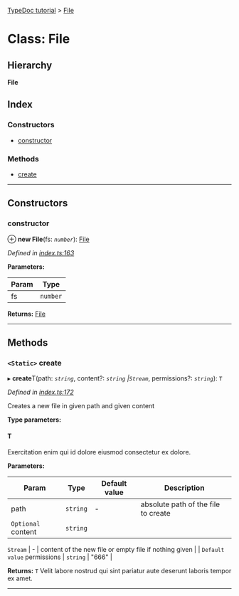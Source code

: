 [TypeDoc tutorial](../README.md) > [File](../classes/file.md)

# Class: File

## Hierarchy

**File**

## Index

### Constructors

* [constructor](file.md#constructor)

### Methods

* [create](file.md#create)

---

## Constructors

<a id="constructor"></a>

###  constructor

⊕ **new File**(fs: *`number`*): [File](file.md)

*Defined in [index.ts:163](https://github.com/cancerberoSgx/typedoc-site/blob/33ece85/tutorial-src/src/index.ts#L163)*

**Parameters:**

| Param | Type |
| ------ | ------ |
| fs | `number` | 

**Returns:** [File](file.md)

___

## Methods

<a id="create"></a>

### `<Static>` create

▸ **create**T(path: *`string`*, content?: *`string` |`Stream`*, permissions?: *`string`*): `T`

*Defined in [index.ts:172](https://github.com/cancerberoSgx/typedoc-site/blob/33ece85/tutorial-src/src/index.ts#L172)*

Creates a new file in given path and given content

**Type parameters:**

#### T 

Exercitation enim qui id dolore eiusmod consectetur ex dolore.

**Parameters:**

| Param | Type | Default value | Description |
| ------ | ------ | ------ | ------ |
| path | `string` | - |  absolute path of the file to create |
| `Optional` content | `string` |
`Stream`
 | - |  content of the new file or empty file if nothing given |
| `Default value` permissions | `string` | &quot;666&quot; | 

**Returns:** `T`
Velit labore nostrud qui sint pariatur aute deserunt laboris tempor ex amet.

___

